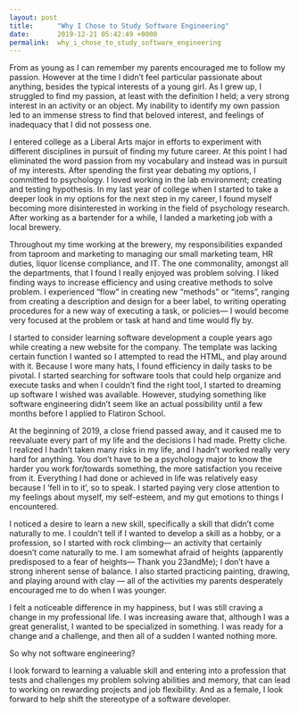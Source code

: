 ```yaml
---
layout: post
title:      "Why I Chose to Study Software Engineering"
date:       2019-12-21 05:42:49 +0000
permalink:  why_i_chose_to_study_software_engineering
---
```



From as young as I can remember my parents encouraged me to follow my passion. However at the time I didn’t feel particular passionate about anything, besides the typical interests of a young girl. As I grew up, I struggled to find my passion, at least with the definition I held; a very strong interest in an activity or an object. My inability to identify my own passion led to an immense stress to find that beloved interest, and feelings of inadequacy that I did not possess one. 

I entered college as a Liberal Arts major in efforts to experiment with different disciplines in pursuit of finding my future career. At this point I had eliminated the word passion from my vocabulary and instead was in pursuit of my interests. After spending the first year debating my options, I committed to psychology. I loved working in the lab environment; creating and testing hypothesis. In my last year of college when I started to take a deeper look in my options for the next step in my career, I found myself becoming more disinterested in working in the field of psychology research. After working as a bartender for a while, I landed a marketing job with a local brewery. 

Throughout my time working at the brewery, my responsibilities expanded from taproom and marketing to managing our small marketing team, HR duties, liquor license compliance, and IT. The one commonality, amongst all the departments, that I found I really enjoyed was problem solving. I liked finding ways to increase efficiency and using creative methods to solve problem. I experienced “flow” in creating new “methods” or “items”, ranging from creating a description and design for a beer label, to writing operating procedures for a new way of executing a task, or policies— I would become very focused at the problem or task at hand and time would fly by. 

I started to consider learning software development a couple years ago while creating a new website for the company. The template was lacking certain function I wanted so I attempted to read the HTML, and play around with it. Because I wore many hats, I found efficiency in daily tasks to be pivotal. I started searching for software tools that could help organize and execute tasks and when I couldn’t find the right tool, I started to dreaming up software I wished was available. However, studying something like software engineering didn’t seem like an actual possibility until a few months before I applied to Flatiron School. 

At the beginning of 2019, a close friend passed away, and it caused me to reevaluate every part of my life and the decisions I had made. Pretty cliche. I realized I hadn’t taken many risks in my life, and I hadn’t worked really very hard for anything. You don’t have to be a psychology major to know the harder you work for/towards something, the more satisfaction you receive from it. Everything I had done or achieved in life was relatively easy because I ‘fell in to it’, so to speak. I started paying very close attention to my feelings about myself, my self-esteem, and my gut emotions to things I encountered. 

I noticed a desire to learn a new skill, specifically a skill that didn’t come naturally to me. I couldn’t tell if I wanted to develop a skill as a hobby, or a profession, so I started with rock climbing— an activity that certainly doesn’t come naturally to me. I am somewhat afraid of heights (apparently predisposed to a fear of heights— Thank you 23andMe); I don’t have a strong inherent sense of balance.  I also started practicing painting, drawing, and playing around with clay — all of the activities my parents desperately encouraged me to do when I was younger. 

I felt a noticeable difference in my happiness, but I was still craving a change in my professional life. I was increasing aware that, although I was a great generalist, I wanted to be specialized in something. I was ready for a change and a challenge, and then all of a sudden I wanted nothing more. 

So why not software engineering?

I look forward to learning a valuable skill and entering into a profession that tests and challenges my problem solving abilities and memory, that can lead to working on rewarding projects and job flexibility. And as a female, I look forward to help shift the stereotype of a software developer. 


